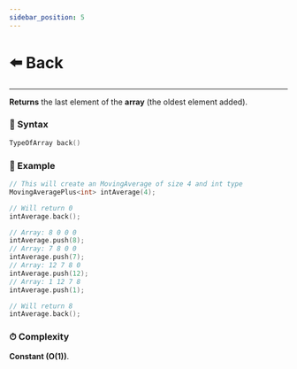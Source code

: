 ```yaml
---
sidebar_position: 5
---
```


# ⬅️ Back

---

**Returns** the last element of the **array** (the oldest element added).

### 📝 Syntax

```cpp
TypeOfArray back()
```

### 🔮 Example

```cpp
// This will create an MovingAverage of size 4 and int type
MovingAveragePlus<int> intAverage(4);

// Will return 0
intAverage.back();

// Array: 8 0 0 0
intAverage.push(8);
// Array: 7 8 0 0
intAverage.push(7);
// Array: 12 7 8 0
intAverage.push(12);
// Array: 1 12 7 8
intAverage.push(1);

// Will return 8
intAverage.back();
```

### ⏱ Complexity

**Constant (O(1))**.

